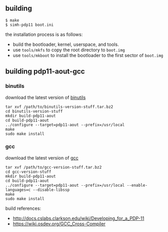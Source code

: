 ## building
```
$ make
$ simh-pdp11 boot.ini
```

the installation process is as follows:

- build the bootloader, kernel, userspace, and tools.
- use `tools/mkfs` to copy the root directory to `boot.img`
- use `tools/mkboot` to install the bootloader to the first sector of `boot.img`

## building pdp11-aout-gcc

### binutils

download the latest version of [binutils](https://ftp.gnu.org/gnu/binutils/)

```
tar xvf /path/to/binutils-version-stuff.tar.bz2
cd binutils-version-stuff
mkdir build-pdp11-aout
cd build-pdp11-aout
../configure --target=pdp11-aout --prefix=/usr/local
make
sudo make install
```

### gcc

download the latest version of [gcc](https://ftp.gnu.org/gnu/gcc/)

```
tar xvf /path/to/gcc-version-stuff.tar.bz2
cd gcc-version-stuff
mkdir build-pdp11-aout
cd build-pdp11-aout
../configure --target=pdp11-aout --prefix=/usr/local --enable-languages=c --disable-libssp
make
sudo make install
```

build references:

- http://docs.cslabs.clarkson.edu/wiki/Developing_for_a_PDP-11
- https://wiki.osdev.org/GCC_Cross-Compiler
